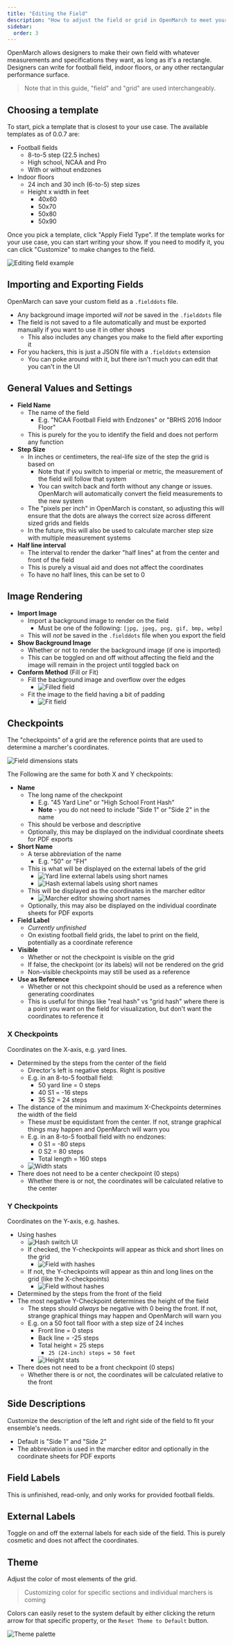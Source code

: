 ```yaml
---
title: "Editing the Field"
description: "How to adjust the field or grid in OpenMarch to meet your ensemble's needs"
sidebar:
  order: 3
---
```


OpenMarch allows designers to make their own field with whatever measurements and specifications they want, as long as it's a rectangle.
Designers can write for football field, indoor floors, or any other rectangular performance surface.

> Note that in this guide, "field" and "grid" are used interchangeably.

## Choosing a template

To start, pick a template that is closest to your use case. The available templates as of 0.0.7 are:

- Football fields
  - 8-to-5 step (22.5 inches)
  - High school, NCAA and Pro
  - With or without endzones
- Indoor floors
  - 24 inch and 30 inch (6-to-5) step sizes
  - Height x width in feet
    - 40x60
    - 50x70
    - 50x80
    - 50x90

Once you pick a template, click "Apply Field Type".
If the template works for your use case, you can start writing your show.
If you need to modify it, you can click "Customize" to make changes to the field.

![Editing field example](/docs/guides/field/editing.gif)

## Importing and Exporting Fields

OpenMarch can save your custom field as a `.fielddots` file.

- Any background image imported _will not_ be saved in the `.fielddots` file
- The field is not saved to a file automatically and must be exported manually if you want to use it in other shows
  - This also includes any changes you make to the field after exporting it
- For you hackers, this is just a JSON file with a `.fielddots` extension
  - You can poke around with it, but there isn't much you can edit that you can't in the UI

## General Values and Settings

- **Field Name**
  - The name of the field
    - E.g. "NCAA Football Field with Endzones" or "BRHS 2016 Indoor Floor"
  - This is purely for the you to identify the field and does not perform any function
- **Step Size**
  - In inches or centimeters, the real-life size of the step the grid is based on
    - Note that if you switch to imperial or metric, the measurement of the field will follow that system
    - You can switch back and forth without any change or issues. OpenMarch will automatically convert the field measurements to the new system
  - The "pixels per inch" in OpenMarch is constant, so adjusting this will ensure that the dots are always the correct size across different sized grids and fields
  - In the future, this will also be used to calculate marcher step size with multiple measurement systems
- **Half line interval**
  - The interval to render the darker "half lines" at from the center and front of the field
  - This is purely a visual aid and does not affect the coordinates
  - To have no half lines, this can be set to 0

## Image Rendering

- **Import Image**
  - Import a background image to render on the field
    - Must be one of the following: `[jpg, jpeg, png, gif, bmp, webp]`
  - This will _not_ be saved in the `.fielddots` file when you export the field
- **Show Background Image**
  - Whether or not to render the background image (if one is imported)
  - This can be toggled on and off without affecting the field and the image will remain in the project until toggled back on
- **Conform Method** (Fill or Fit)
  - Fill the background image and overflow over the edges
    - ![Filled field](/docs/guides/field/image-11.png)
  - Fit the image to the field having a bit of padding
    - ![Fit field](/docs/guides/field/image-10.png)

## Checkpoints

The "checkpoints" of a grid are the reference points that are used to determine a marcher's coordinates.

![Field dimensions stats](/docs/guides/field/image-1.png)

The Following are the same for both X and Y checkpoints:

- **Name**
  - The long name of the checkpoint
    - E.g. "45 Yard Line" or "High School Front Hash"
    - **Note** - you do not need to include "Side 1" or "Side 2" in the name
  - This should be verbose and descriptive
  - Optionally, this may be displayed on the individual coordinate sheets for PDF exports
- **Short Name**
  - A terse abbreviation of the name
    - E.g. "50" or "FH"
  - This is what will be displayed on the external labels of the grid
    - ![Yard line external labels using short names](/docs/guides/field/image-4.png)
    - ![Hash external labels using short names](/docs/guides/field/image-5.png)
  - This will be displayed as the coordinates in the marcher editor
    - ![Marcher editor showing short names](/docs/guides/field/image-6.png)
  - Optionally, this may also be displayed on the individual coordinate sheets for PDF exports
- **Field Label**
  - _Currently unfinished_
  - On existing football field grids, the label to print on the field, potentially as a coordinate reference
- **Visible**
  - Whether or not the checkpoint is visible on the grid
  - If false, the checkpoint (or its labels) will not be rendered on the grid
  - Non-visible checkpoints may still be used as a reference
- **Use as Reference**
  - Whether or not this checkpoint should be used as a reference when generating coordinates
  - This is useful for things like "real hash" vs "grid hash" where there is a point you want on the field for visualization, but don't want the coordinates to reference it

### X Checkpoints

Coordinates on the X-axis, e.g. yard lines.

- Determined by the steps from the center of the field
  - Director's left is negative steps. Right is positive
  - E.g. in an 8-to-5 football field:
    - 50 yard line = 0 steps
    - 40 S1 = -16 steps
    - 35 S2 = 24 steps
- The distance of the minimum and maximum X-Checkpoints determines the width of the field
  - These _must_ be equidistant from the center. If not, strange graphical things may happen and OpenMarch will warn you
  - E.g. in an 8-to-5 football field with no endzones:
    - 0 S1 = -80 steps
    - 0 S2 = 80 steps
    - Total length = 160 steps
  - ![Width stats](/docs/guides/field/image-3.png)
- There does not need to be a center checkpoint (0 steps)
  - Whether there is or not, the coordinates will be calculated relative to the center

### Y Checkpoints

Coordinates on the Y-axis, e.g. hashes.

- Using hashes
  - ![Hash switch UI](/docs/guides/field/image-7.png)
  - If checked, the Y-checkpoints will appear as thick and short lines on the grid
    - ![Field with hashes](/docs/guides/field/image-8.png)
  - If not, the Y-checkpoints will appear as thin and long lines on the grid (like the X-checkpoints)
    - ![Field without hashes](/docs/guides/field/image-9.png)
- Determined by the steps from the front of the field
- The most negative Y-Checkpoint determines the height of the field
  - The steps should _always_ be negative with 0 being the front. If not, strange graphical things may happen and OpenMarch will warn you
  - E.g. on a 50 foot tall floor with a step size of 24 inches
    - Front line = 0 steps
    - Back line = -25 steps
    - Total height = 25 steps
      - `25 (24-inch) steps = 50 feet`
    - ![Height stats](/docs/guides/field/image-13.png)
- There does not need to be a front checkpoint (0 steps)
  - Whether there is or not, the coordinates will be calculated relative to the front

## Side Descriptions

Customize the description of the left and right side of the field to fit your ensemble's needs.

- Default is "Side 1" and "Side 2"
- The abbreviation is used in the marcher editor and optionally in the coordinate sheets for PDF exports

## Field Labels

This is unfinished, read-only, and only works for provided football fields.

## External Labels

Toggle on and off the external labels for each side of the field.
This is purely cosmetic and does not affect the coordinates.

## Theme

Adjust the color of most elements of the grid.

> Customizing color for specific sections and individual marchers is coming

Colors can easily reset to the system default by either clicking the return arrow for that specific property, or the `Reset Theme to Default` button.

![Theme palette](/docs/guides/field/image-12.png)

